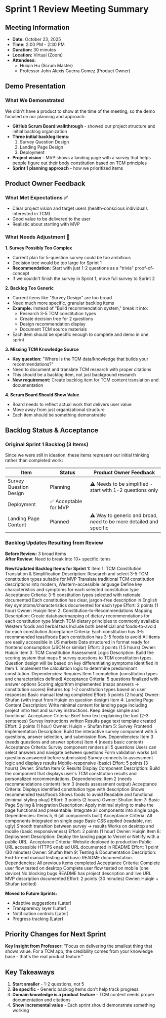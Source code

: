 # Sprint 1 Review Meeting Summary

## Meeting Information

- **Date:** October 23, 2025
- **Time:** 2:00 PM - 2:30 PM
- **Duration:** 30 minutes
- **Location:** Virtual (Zoom)
- **Attendees:** 
  - Huiqin Hu (Scrum Master)
  - Professor John Alexis Guerra Gomez (Product Owner)

## Demo Presentation

### What We Demonstrated

We didn't have a product to show at the time of the meeting, so the demo focused on our planning and approach:

- **GitHub Scrum Board walkthrough** - showed our project structure and initial backlog organization
- **Three initial backlog items:**
  1. Survey Question Design
  2. Landing Page Design
  3. Deployment
- **Project vision** - MVP shows a landing page with a survey that helps people figure out their body constitution based on TCM principles
- **Sprint 1 planning approach** - how we prioritized items

## Product Owner Feedback

### What Met Expectations ✅

- Clear project vision and target users (health-conscious individuals interested in TCM)
- Good value to be delivered to the user
- Realistic about starting with MVP

### What Needs Adjustment 🔄

**1. Survey Possibly Too Complex**
- Current plan for 5-question survey could be too ambitious
- Decision tree would be too large for Sprint 1
- **Recommendation:** Start with just 1-2 questions as a "trivia" proof-of-concept
- If we couldn't finish the survey in Sprint 1, move full survey to Sprint 2

**2. Backlog Too Generic**
- Current items like "Survey Design" are too broad
- Need much more specific, granular backlog items
- **Example:** Instead of "Build recommendation system," break it into:
  - Research 3-5 TCM constitution types
  - Create decision tree for 2 questions  
  - Design recommendation display
  - Document TCM source materials
- Each item should be specific enough to complete and demo in one sprint

**3. Missing TCM Knowledge Source**
- **Key question:** "Where is the TCM data/knowledge that builds your recommendations?"
- Need to document and translate TCM research with proper citations
- This should be a backlog item, not just background research
- **New requirement:** Create backlog item for TCM content translation and documentation

**4. Scrum Board Should Show Value**
- Board needs to reflect actual work that delivers user value
- Move away from just organizational structure
- Each item should be something demonstrable

## Backlog Status & Acceptance

### Original Sprint 1 Backlog (3 Items)

Since we were still in ideation, these items represent our initial thinking rather than completed work:

| Item | Status | Product Owner Feedback |
|------|--------|------------------------|
| Survey Question Design | Planning | ⚠️ Needs to be simplified - start with 1-2 questions only |
| Deployment | ✅ Acceptable for MVP |
| Landing Page Content | Planned | ⚠️ Way to generic and broad, need to be more detailed and specific |

### Backlog Updates Resulting from Review

**Before Review:** 3 broad items  
**After Review:** Need to break into 10+ specific items

**New/Updated Backlog Items for Sprint 1:**
Item 1: TCM Constitution Translation & Simplification
Description:
Research and select 3-5 TCM constitution types suitable for MVP
Translate traditional TCM constitution descriptions into modern, Western-accessible language
Define key characteristics and symptoms for each selected constitution type
Acceptance Criteria:
 3-5 constitution types selected with rationale documented
 Each constitution has clear, jargon-free description in English
 Key symptoms/characteristics documented for each type
Effort: 2 points (1 hour)
Owner: Huiqin
Item 2: Constitution-to-Recommendations Mapping
Description:
Create database/mapping of dietary recommendations for each constitution type
Match TCM dietary principles to commonly available Western foods and herbal teas
Include both beneficial and foods-to-avoid for each constitution
Acceptance Criteria:
 Each constitution has 3-5 recommended teas/foods
 Each constitution has 3-5 foods to avoid
 All items are easily accessible in US markets
 Data structured in format ready for frontend consumption (JSON or similar)
Effort: 3 points (1.5 hours)
Owner: Huiqin
Item 3: TCM Constitution Assessment Logic
Description: Build the scoring system that maps 5 survey questions to TCM constitution types. Question design will be based on key differentiating symptoms identified in Item 1. Implement the calculation logic to determine predominant constitution.
Dependencies:
Requires Item 1 completion (constitution types and characteristics defined)
Acceptance Criteria:
 5 questions finalized with answer options
 Scoring algorithm implemented (maps answers → constitution scores)
 Returns top 1-2 constitution types based on user responses
 Basic manual testing completed
Effort: 5 points (2 hours)
Owner: Shufan (with input from Huiqin on question design)
Item 4: Landing Page Content
Description: Write minimal content for landing page including project intro text and survey instructions. Keep design simple and functional.
Acceptance Criteria:
 Brief hero text explaining the tool (2-3 sentences)
 Survey instructions written
 Results page text template created
Effort: 2 points (1 hour)
Owner: Huiqin + Shufan
Item 5: Survey Frontend Implementation
Description: Build the interactive survey component with 5 questions, answer selection, and submission flow.
Dependencies:
Item 3 (needs questions and answer options)
Item 4 (needs basic content)
Acceptance Criteria:
 Survey component renders all 5 questions
 Users can select answers and navigate between questions
 Form validation works (all questions answered before submission)
 Survey connects to assessment logic and displays results
 Mobile-responsive (basic)
Effort: 5 points (3 hours)
Owner: Shufan
Item 6: Results Display Component
Description: Build the component that displays user's TCM constitution results and personalized recommendations.
Dependencies:
Item 2 (needs recommendations content)
Item 3 (needs assessment output)
Acceptance Criteria:
 Displays identified constitution type with description
 Shows recommended teas/foods
 Shows foods to avoid
 Readable and functional (minimal styling okay)
Effort: 3 points (2 hours)
Owner: Shufan
Item 7: Basic Page Styling & Integration
Description: Apply minimal styling to make the page functional and presentable. Integrate all components into single page.
Dependencies:
Items 5, 6 (all components built)
Acceptance Criteria:
 All components integrated on single page
 Basic CSS applied (readable, not ugly)
 Smooth transition between survey → results
 Works on desktop and mobile (basic responsiveness)
Effort: 2 points (1 hour)
Owner: Huiqin
Item 8: Deployment
Description: Deploy the landing page to Vercel or Netlify with a public URL.
Acceptance Criteria:
 Website deployed to production
 Public URL accessible
 HTTPS enabled
 URL documented in README
Effort: 1 point (30 minutes)
Owner: Shufan
Item 9: Testing & Documentation
Description: End-to-end manual testing and basic README documentation.
Dependencies:
All previous items completed
Acceptance Criteria:
 Complete user flow tested on desktop
 Complete user flow tested on mobile (one device)
 No blocking bugs
 README has project description and live URL
 MVP description documented
Effort: 2 points (30 minutes)
Owner: Huiqin + Shufan (edited) 


**Moved to Future Sprints:**
- Adaptive suggestions (Later)
- Transparency layer (Later)
- Notification controls (Later)
- Progress tracking (Later)

## Priority Changes for Next Sprint


**Key Insight from Professor:**
"Focus on delivering the smallest thing that shows value. For a TCM app, the credibility comes from your knowledge base - that's the real product feature."


## Key Takeaways

1. **Start smaller** - 1-2 questions, not 5
2. **Be specific** - Generic backlog items don't help track progress
3. **Domain knowledge is a product feature** - TCM content needs proper documentation and citations
4. **Show incremental value** - Each sprint should demonstrate something working

